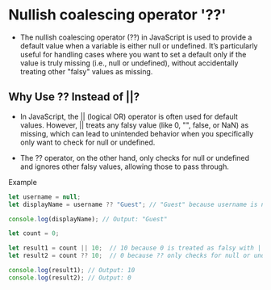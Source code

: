 # Nullish coalescing operator '??'
- The nullish coalescing operator (??) in JavaScript is used to provide a default value when a variable is either null or undefined. It’s particularly useful for handling cases where you want to set a default only if the value is truly missing (i.e., null or undefined), without accidentally treating other "falsy" values as missing.

## Why Use ?? Instead of ||?
- In JavaScript, the || (logical OR) operator is often used for default values. However, || treats any falsy value (like 0, "", false, or NaN) as missing, which can lead to unintended behavior when you specifically only want to check for null or undefined.

- The ?? operator, on the other hand, only checks for null or undefined and ignores other falsy values, allowing those to pass through.

Example
```js
let username = null;
let displayName = username ?? "Guest"; // "Guest" because username is null

console.log(displayName); // Output: "Guest"
```

```js
let count = 0;

let result1 = count || 10;  // 10 because 0 is treated as falsy with ||
let result2 = count ?? 10;  // 0 because ?? only checks for null or undefined

console.log(result1); // Output: 10
console.log(result2); // Output: 0
```